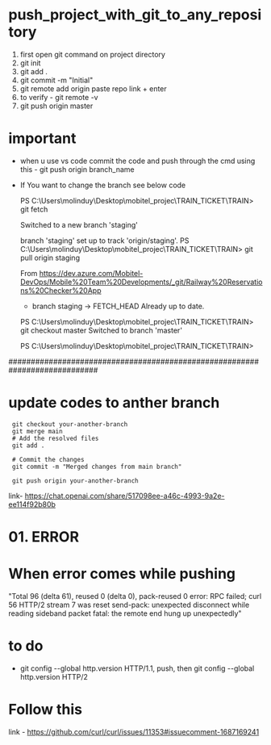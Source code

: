 # push_project_with_git_to_any_repository

1. first open git command on project directory
2. git init
3. git add .
4. git commit -m "Initial"
5. git remote add origin paste repo link + enter
6. to verify - git remote -v
7. git push origin master

# important
  * when u use vs code commit the code and push through the cmd using this - git push origin branch_name
  * If You want to change the branch see below code

    
    PS C:\Users\molinduy\Desktop\mobitel_projec\TRAIN_TICKET\TRAIN> git fetch
    
    Switched to a new branch 'staging'
    
    branch 'staging' set up to track 'origin/staging'.
    PS C:\Users\molinduy\Desktop\mobitel_projec\TRAIN_TICKET\TRAIN> git pull origin staging
    
    From https://dev.azure.com/Mobitel-DevOps/Mobile%20Team%20Developments/_git/Railway%20Reservations%20Checker%20App
     * branch            staging    -> FETCH_HEAD
    Already up to date.

    PS C:\Users\molinduy\Desktop\mobitel_projec\TRAIN_TICKET\TRAIN> git checkout master
    Switched to branch 'master'
    
    PS C:\Users\molinduy\Desktop\mobitel_projec\TRAIN_TICKET\TRAIN>

############################################################################

# update codes to anther branch 
     git checkout your-another-branch
     git merge main
     # Add the resolved files
     git add .

     # Commit the changes
     git commit -m "Merged changes from main branch"

     git push origin your-another-branch


link- https://chat.openai.com/share/517098ee-a46c-4993-9a2e-ee114f92b80b

# 01. ERROR
# When error comes while pushing 
"Total 96 (delta 61), reused 0 (delta 0), pack-reused 0
error: RPC failed; curl 56 HTTP/2 stream 7 was reset
send-pack: unexpected disconnect while reading sideband packet
fatal: the remote end hung up unexpectedly"
#  to do 
* git config --global http.version HTTP/1.1, push, then git config --global http.version HTTP/2
# Follow this 
link - https://github.com/curl/curl/issues/11353#issuecomment-1687169241
